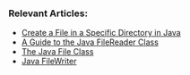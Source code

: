 
### Relevant Articles:

- [Create a File in a Specific Directory in Java](https://www.baeldung.com/java-create-file-in-directory)
- [A Guide to the Java FileReader Class](https://www.baeldung.com/java-filereader)
- [The Java File Class](https://www.baeldung.com/java-io-file)
- [Java FileWriter](https://www.baeldung.com/java-filewriter)
